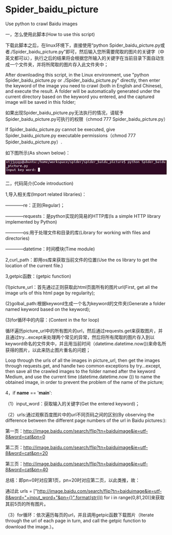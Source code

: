 # Spider_baidu_picture
Use python to crawl Baidu images

一，怎么使用此脚本(How to use this script)

  下载此脚本之后，在linux环境下，直接使用“python Spider_baidu_picture.py或者./Spider_baidu_picture.py”即可，然后输入您所需要爬取的图片的关键字（中英文都可以），执行之后的结果将会根据您所输入的关键字在当前目录下面自动生成一个文件夹，并将所爬取的图片存入此文件夹中；
  
  After downloading this script, in the Linux environment, use "python Spider_baidu_picture.py or ./Spider_baidu_picture.py" directly, then enter the keyword of the image you need to crawl (both in English and Chinese), and execute the result. A folder will be automatically generated under the current directory based on the keyword you entered, and the captured image will be saved in this folder;
  
  如果出现Spider_baidu_picture.py无法执行的情况，请赋予Spider_baidu_picture.py可执行的权限（chmod 777 Spider_baidu_picture.py）
  
  If Spider_baidu_picture.py cannot be executed, give Spider_baidu_picture.py executable permissions（chmod 777 Spider_baidu_picture.py）.
  
  如下图所示(As shown below)：
  
  ![image](https://github.com/xtjjyygy/Spider_baidu_picture/raw/master/screenshot/Selection_003.png)
  

二，代码简介(Code introduction)

1,导入相关库(Import related libraries)：

————re：正则(Regular)；

————requests：是python实现的简易的HTTP库(Is a simple HTTP library implemented by Python)

————os:用于处理文件和目录的库(Library for working with files and directories)

————datetime：时间模块(Time module)

2,curl_path：即用os库来获取当前文件的位置(Use the os library to get the location of the current file.)

3,getpic函数：(getpic function)

(1)picture_url：首先通过正则获取此html页面所有的图片url(First, get all the image urls of this html page by regularity);

(2)golbal_path:根据keyword生成一个名为keyword的文件夹(Generate a folder named keyword based on the keyword);

(3)for循环中的内容：(Content in the for loop)

 循环遍历picture_url中的所有图片的url，然后通过requests.get来获取图片，并且通过try...except来处理两个常见的异常，然后将所有爬取的图片存入到以keyword命名的文件夹中，并且用当前时间（datetime.datetime.now())来命名所获得的图片，以此来防止图片重名的问题； 
 
 Loop through the urls of all the images in picture_url, then get the images through requests.get, and handle two common exceptions by try...except, then save all the crawled images to the folder named after the keyword Medium, and use the current time (datetime.datetime.now ()) to name the obtained image, in order to prevent the problem of the name of the picture;
 
 4，if __name__ == '__main__':
 
 （1）input_word：获取输入的关键字(Get the entered keyword)； 
 
 （2）urls:通过观察百度图片中的url不同页码之间的区别(By observing the difference between the different page numbers of the url in Baidu pictures:):
 
 第一页：http://image.baidu.com/search/flip?tn=baiduimage&ie=utf-8&word=cat&pn=0
 
 第二页：http://image.baidu.com/search/flip?tn=baiduimage&ie=utf-8&word=cat&pn=20
 
 第三页：http://image.baidu.com/search/flip?tn=baiduimage&ie=utf-8&word=cat&pn=40
 
 总结：即pn=0时对应第1页，pn=20时对应第二页，以此类推，故：

 通过此 urls = ["http://image.baidu.com/search/flip?tn=baiduimage&ie=utf-8&word="+input_word+"&pn={}".format(str(i)) for i in range(0,81,20)]来获取其前5页的所有图片。
 
 （3）for循环：依次遍历每页的url，并且调用getpic函数下载图片（Iterate through the url of each page in turn, and call the getpic function to download the image.）。


